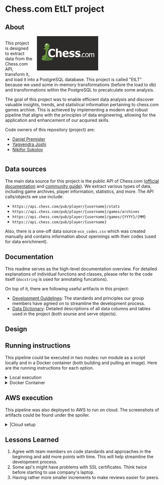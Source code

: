 # Chess\.com EtLT project

## About

<div style="overflow: auto;">
    <img src="docs/artifacts/chess_logo.png" alt="Project Image" style="float: right; margin: 0 0 1em 1em; width: 200px; padding-right: 200px;">
    <p>This project is designed to extract data from the Chess.com API, transform it, and load it into a PostgreSQL database. This project is called "EtLT" because we used some in-memory transformations (before the load to db) and transformations within the PostgreSQL to precalculate some analysis.</p>
    <p>The goal of this project was to enable efficient data analysis and discover valuable insights, trends, and statistical information pertaining to chess.com games archive. This is achieved by implementing a modern and robust pipeline that aligns with the principles of data engineering, allowing for the application and enhancement of our acquired skills.</p>
    <p>Code owners of this repository (project) are:</p>
    <ul>
    <li><a href="https://github.com/danihello">Daniel Premisler</a></li>
    <li><a href="https://github.com/yagvendrajoshi">Yagvendra Joshi</a></li>
    <li><a href="https://github.com/NikiforSokolov">Nikifor Sokolov</a></li>
    </ul>
</div>

## Data sources

The main data source for this project is the public API of Chess.com ([official documentation](https://www.chess.com/news/view/published-data-api) and [community guide](https://www.chess.com/clubs/forum/view/guide-unofficial-api-documentation])). We extract various types of data, including game archives, player information, statistics, and more. The API calls/objects we use include:

- `https://api.chess.com/pub/player/{username}/stats`
- `https://api.chess.com/pub/player/{username}/games/archives`
- `https://api.chess.com/pub/player/{username}/games/{YYYY}/{MM}`
- `https://api.chess.com/pub/player/{username}`

Also, there is a one-off data source `eco_codes.csv` which was created manually and contains information about opennings with their codes (used for data enrichment).

## Documentation

This readme serves as the high-level documentation overview. For detailed explanations of individual functions and classes, please refer to the code itself (`docstring` is used for annotating funcations).

On top of it, there are following useful artifacts in this project:
- [Development Guidelines](docs/development_guidelines.md): The standards and principles our group members have agreed on to streamline the development process.
- [Data Dictionary](docs/data_dictionary.md): Detailed descriptions of all data columns and tables used in the project (both sourse and serve objects).

## Design

## Running instructions

This pipeline could be executed in two modes: run module as a script locally and in a Docker container (both building and pulling an image). Here are the running instructions for each option.

<details>
<summary>
 Local execution
</summary>

**Prerequisites**: 
1. You need to have postresql v14 installed on your machine. It should have `postgres` db with a password `postgres`.
2. You need to satisfy requirements specified in the `app/requirements.txt`.

**Steps**:
1. You can run the pipeline by executing `python -m pipelines.Chess` command in your terminal 
2. For local execution (running module as a script) use the `.env` file located within `/app` directory. It has `localhost` reference for postgresql. I.e., you don't need to do any extra step here.
3. You will be able to see both processed data and relevant logs in `postgres.public` schema in your PGAdmin.

</details>

<details>
<summary>
 Docker Container
</summary> 

**Prerequisites**: 
1. You need to have postresql v14 installed on your machine. It should have `postgres` db with a password `postgres`.
2. You also need to have Docker Desktop installed and running.
 

**Steps for building**:
1. From the root directory run command `docker build -t <image_name>:<version> .`.
2. For starting a container, use `.env` file from the root. It has correct references for PostreSQL db host. Your terminal command could be:
```bash
docker run --env-file .env --name=<container_name> <image_name>:<version>
```

**Steps for pulling**:
1. You can pull the latest image of this pipeline by executing `docker pull danihello/chess:2.0`.
2. For starting a container, use `.env` file from the root of this repo. It has correct references for PostreSQL db host. Your terminal command could be:
```bash
docker run --env-file .env --name=<container_name> <image_name>:<version>
```
</details>

## AWS execution

This pipeline was also deployed to AWS to run on cloud. The screenshots of artifacts could be found under the spoiler.

<details>
<summary>
 |Cloud setup
</summary>

![artifacts/meme_01.png](artifacts/meme_01.png)

</details>


## Lessons Learned

1. Agree with team members on code standards and approaches in the beginning and add more points with time. This will help streamline the development process.
2. Some api's might have problems with SSL certificates. Think twice before starting to use company's laptop.
3. Having rather more smaller increments to make reviews easier for peers.
